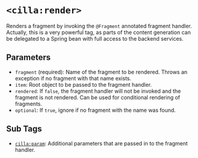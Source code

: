 # `<cilla:render>`

Renders a fragment by invoking the `@Fragment` annotated fragment handler. Actually, this is a very powerful tag, as parts of the content generation can be delegated to a Spring bean with full access to the backend services.

## Parameters

* `fragment` (required): Name of the fragment to be rendered. Throws an exception if no fragment with that name exists.
* `item`: Root object to be passed to the fragment handler.
* `rendered`: If `false`, the fragment handler will not be invoked and the fragment is not rendered. Can be used for conditional rendering of fragments.
* `optional`: If `true`, ignore if no fragment with the name was found.

## Sub Tags

* [`cilla:param`](./param.html): Additional parameters that are passed in to the fragment handler.
